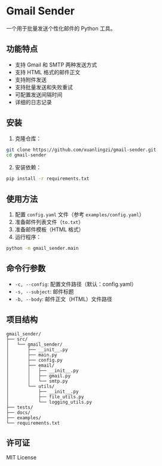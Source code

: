 # Gmail Sender

一个用于批量发送个性化邮件的 Python 工具。

## 功能特点

- 支持 Gmail 和 SMTP 两种发送方式
- 支持 HTML 格式的邮件正文
- 支持附件发送
- 支持批量发送和失败重试
- 可配置发送间隔时间
- 详细的日志记录

## 安装

1. 克隆仓库：
```bash
git clone https://github.com/xuanlingzi/gmail-sender.git
cd gmail-sender
```

2. 安装依赖：
```bash
pip install -r requirements.txt
```

## 使用方法

1. 配置 `config.yaml` 文件（参考 `examples/config.yaml`）
2. 准备邮件列表文件（`to.txt`）
3. 准备邮件模板（HTML 格式）
4. 运行程序：
```bash
python -m gmail_sender.main
```

## 命令行参数

- `-c, --config`: 配置文件路径（默认：config.yaml）
- `-s, --subject`: 邮件标题
- `-b, --body`: 邮件正文（HTML）文件路径

## 项目结构

```
gmail_sender/
├── src/
│   └── gmail_sender/
│       ├── __init__.py
│       ├── main.py
│       ├── config.py
│       ├── email/
│       │   ├── __init__.py
│       │   ├── gmail.py
│       │   └── smtp.py
│       └── utils/
│           ├── __init__.py
│           ├── file_utils.py
│           └── logging_utils.py
├── tests/
├── docs/
├── examples/
└── requirements.txt
```

## 许可证

MIT License 